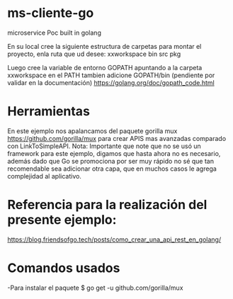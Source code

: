 # ms-cliente-go
microservice Poc built in golang

En su local cree la siguiente estructura de carpetas para montar el proyecto, enla ruta que ud desee:
xxworkspace
    bin
    src
    pkg

Luego cree la variable de entorno GOPATH apuntando a la carpeta xxworkspace
en el PATH tambien  adicione GOPATH/bin (pendiente por validar en la  documentación)
    https://golang.org/doc/gopath_code.html

# Herramientas 
En este ejemplo nos apalancamos del paquete gorilla mux https://github.com/gorilla/mux para crear APIS mas avanzadas comparado con LinkToSimpleAPI.
    Nota: Importante que note que no se usó un framework para este ejemplo, digamos que hasta ahora no es necesario, además dado que Go se promociona por ser muy rápido no sé que tan recomendable sea adicionar otra capa, que en muchos casos le agrega complejidad al aplicativo.

# Referencia para la realización del presente ejemplo:
https://blog.friendsofgo.tech/posts/como_crear_una_api_rest_en_golang/ 


# Comandos usados
-Para instalar el paquete
$ go get -u github.com/gorilla/mux